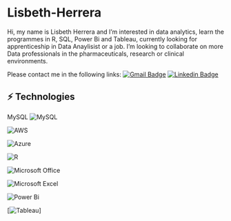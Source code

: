 # Lisbeth-Herrera
Hi, my name is Lisbeth Herrera and I’m interested in data analytics, learn the programmes in R, SQL, Power Bi and Tableau, currently looking for apprenticeship in Data Anaylisist or a job.
I’m looking to collaborate on more Data professionals in the pharmaceuticals, research or clinical environments.

Please contact me in the following links:
[![Gmail Badge](https://img.shields.io/badge/-lisitahg@gmail.com-c14438?style=flat-square&logo=Gmail&logoColor=white&link=mailto:lisitahg@gmail.com)](mailto:lisitahg@gmail.com)
[![Linkedin Badge](https://img.shields.io/badge/-Lisbeth-blue?style=flat-square&logo=Linkedin&logoColor=white&link=http://www.linkedin.com/in/lisbeth-herrera-34249a69/)](https://www.linkedin.com/in/lisbeth-herrera-34249a69/)

## ⚡ Technologies
MySQL 	![MySQL](https://img.shields.io/badge/mysql-%2300f.svg?style=for-the-badge&logo=mysql&logoColor=white)

![AWS](https://img.shields.io/badge/AWS-%23FF9900.svg?style=for-the-badge&logo=amazon-aws&logoColor=white)

![Azure](https://img.shields.io/badge/azure-%230072C6.svg?style=for-the-badge&logo=microsoftazure&logoColor=white)

![R](https://img.shields.io/badge/r-%23276DC3.svg?style=for-the-badge&logo=r&logoColor=white)

![Microsoft Office](https://img.shields.io/badge/Microsoft_Office-D83B01?style=for-the-badge&logo=microsoft-office&logoColor=white)

![Microsoft Excel](https://img.shields.io/badge/Microsoft_Excel-217346?style=for-the-badge&logo=microsoft-excel&logoColor=white)

![Power Bi](https://img.shields.io/badge/power_bi-F2C811?style=for-the-badge&logo=powerbi&logoColor=black)

[![Tableau](https://img.shields.io/badge/-Lisbeth-blue?style=flat-square&logo=Tableau&logoColor=white&link=https://public.tableau.com/app/profile/lisbeth5748)] 
